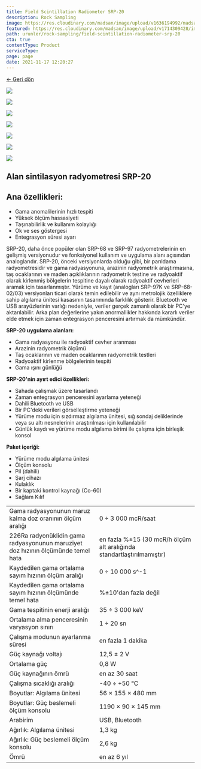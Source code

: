 ```yaml
---
title: Field Scintillation Radiometer SRP-20
description: Rock Sampling
image: https://res.cloudinary.com/madsan/image/upload/v1636194992/madsan-stock/IMG_3200_nsgux0.jpg
featured: https://res.cloudinary.com/madsan/image/upload/v1714309428/image3_dlrdil.jpg
path: urunler/rock-sampling/field-scintillation-radiometer-srp-20
cta: true
contentType: Product
serviceType: 
page: page
date: 2021-11-17 12:20:27
---
```


[←  Geri dön](/urunler/rock-sampling)

[![](https://res.cloudinary.com/madsan/image/upload/v1714309428/image3_dlrdil.jpg)](https://res.cloudinary.com/madsan/image/upload/v1714309428/image3_dlrdil.jpg)

<div class="row">

<div class="col-md-2">

[![](https://res.cloudinary.com/madsan/image/upload/v1714309429/image5_cl8xt0.png)](https://res.cloudinary.com/madsan/image/upload/v1714309429/image5_cl8xt0.png)

</div>
<div class="col-md-2">

[![](https://res.cloudinary.com/madsan/image/upload/v1714309429/image4_t9dtwx.jpg)](https://res.cloudinary.com/madsan/image/upload/v1714309429/image4_t9dtwx.jpg)

</div> 
<div class="col-md-2">

[![](https://res.cloudinary.com/madsan/image/upload/v1714309430/image7_azdh5g.jpg)](https://res.cloudinary.com/madsan/image/upload/v1714309430/image7_azdh5g.jpg) 

</div>
<div class="col-md-2">

[![](https://res.cloudinary.com/madsan/image/upload/v1714309429/image6_doeooc.jpg)](https://res.cloudinary.com/madsan/image/upload/v1714309429/image6_doeooc.jpg)

</div>
<div class="col-md-2">

[![](https://res.cloudinary.com/madsan/image/upload/v1714309428/image2_lmh4bc.jpg)](https://res.cloudinary.com/madsan/image/upload/v1714309428/image2_lmh4bc.jpg)

</div> 
<div class="col-md-2">

[![](https://res.cloudinary.com/madsan/image/upload/v1714309428/image1_npotld.jpg)](https://res.cloudinary.com/madsan/image/upload/v1714309428/image1_npotld.jpg)

</div> 

</div>

## Alan sintilasyon radyometresi SRP-20

## Ana özellikleri:

*   Gama anomalilerinin hızlı tespiti
*   Yüksek ölçüm hassasiyeti
*   Taşınabilirlik ve kullanım kolaylığı
*   Ok ve ses göstergesi
*   Entegrasyon süresi ayarı


SRP-20, daha önce popüler olan SRP-68 ve SRP-97 radyometrelerinin en gelişmiş versiyonudur ve fonksiyonel kullanım ve uygulama alanı açısından analoglarıdır. SRP-20, önceki versiyonlarda olduğu gibi, bir parıldama radyometresidir ve gama radyasyonuna, arazinin radyometrik araştırmasına, taş ocaklarının ve maden açıklıklarının radyometrik testine ve radyoaktif olarak kirlenmiş bölgelerin tespitine dayalı olarak radyoaktif cevherleri aramak için tasarlanmıştır. Yürüme ve kayıt (analogları SRP-97K ve SRP-68-02/03) versiyonları ticari olarak temin edilebilir ve aynı metrolojik özelliklere sahip algılama ünitesi kasasının tasarımında farklılık gösterir. Bluetooth ve USB arayüzlerinin varlığı nedeniyle, veriler gerçek zamanlı olarak bir PC'ye aktarılabilir. Arka plan değerlerine yakın anormallikler hakkında kararlı veriler elde etmek için zaman entegrasyon penceresini artırmak da mümkündür.

**SRP-20 uygulama alanları:**

*   Gama radyasyonu ile radyoaktif cevher aranması
*   Arazinin radyometrik ölçümü
*   Taş ocaklarının ve maden ocaklarının radyometrik testleri
*   Radyoaktif kirlenme bölgelerinin tespiti
*   Gama ışını günlüğü


**SRP-20'nin ayırt edici özellikleri:**

*   Sahada çalışmak üzere tasarlandı
*   Zaman entegrasyon penceresini ayarlama yeteneği
*   Dahili Bluetooth ve USB
*   Bir PC'deki verileri görselleştirme yeteneği
*   Yürüme modu için sızdırmaz algılama ünitesi, sığ sondaj deliklerinde veya su altı nesnelerinin araştırılması için kullanılabilir
*   Günlük kaydı ve yürüme modu algılama birimi ile çalışma için birleşik konsol


**Paket içeriği:**

*   Yürüme modu algılama ünitesi
*   Ölçüm konsolu
*   Pil (dahili)
*   Şarj cihazı
*   Kulaklık
*   Bir kaptaki kontrol kaynağı (Co-60)
*   Sağlam Kılıf


<div class="table-responsive"> 

|                                                                                   |                                                                        |
|-----------------------------------------------------------------------------------|------------------------------------------------------------------------|
| Gama radyasyonunun maruz kalma doz oranının ölçüm aralığı                         | 0 ÷ 3 000 mcR/saat                                                     |
| 226Ra radyonüklidin gama radyasyonunun maruziyet doz hızının ölçümünde temel hata | en fazla %±15 (30 mcR/h ölçüm alt aralığında standartlaştırılmamıştır) |
| Kaydedilen gama ortalama sayım hızının ölçüm aralığı                              | 0 ÷ 10 000 s^-1                                                        |
| Kaydedilen gama ortalama sayım hızının ölçümünde temel hata                       | %±10'dan fazla değil                                                   |
| Gama tespitinin enerji aralığı                                                    | 35 ÷ 3 000 keV                                                         |
| Ortalama alma penceresinin varyasyon sınırı                                       | 1 ÷ 20 sn                                                              |
| Çalışma modunun ayarlanma süresi                                                  | en fazla 1 dakika                                                      |
| Güç kaynağı voltajı                                                               | 12,5 ± 2 V                                                             |
| Ortalama güç                                                                      | 0,8 W                                                                  |
| Güç kaynağının ömrü                                                               | en az 30 saat                                                          |
| Çalışma sıcaklığı aralığı                                                         | -40 ÷ +50 °С                                                           |
| Boyutlar: Algılama ünitesi                                                        | 56 × 155 × 480 mm                                                      |
| Boyutlar: Güç beslemeli ölçüm konsolu                                             | 1190 × 90 × 145 mm                                                     |
| Arabirim                                                                          | USB, Bluetooth                                                         |
| Ağırlık: Algılama ünitesi                                                         | 1,3 kg                                                                 |
| Ağırlık: Güç beslemeli ölçüm konsolu                                              | 2,6 kg                                                                 |
| Ömrü                                                                              | en az 6 yıl                                                            |



</div>

